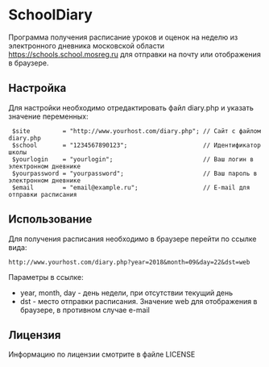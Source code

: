 # SchoolDiary
Программа получения расписание уроков и оценок на неделю из электронного дневника 
московской области https://schools.school.mosreg.ru для отправки на почту или отображения в браузере.

## Настройка
Для настройки необходимо отредактировать файл diary.php и указать значение переменных:
```
 $site         = "http://www.yourhost.com/diary.php"; // Сайт с файлом diary.php
 $school       = "1234567890123";                     // Идентификатор школы
 $yourlogin    = "yourlogin";                         // Ваш логин в электронном дневнике
 $yourpassword = "yourpassword";                      // Ваш пароль в электронном дневнике
 $email        = "email@example.ru";                  // E-mail для отправки расписания
```

## Использование
Для получения расписания необходимо в браузере перейти по ссылке вида:
```
http://www.yourhost.com/diary.php?year=2018&month=09&day=22&dst=web
```
Параметры в ссылке:
 * year, month, day - день недели, при отсутствии текущий день
 * dst - место отправки расписания. Значение web для отображения в браузере, в противном случае e-mail 
 
 ## Лицензия
 Информацию по лицензии смотрите в файле LICENSE
